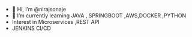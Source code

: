 - 👋 Hi, I’m @nirajsonaje
- 🌱 I’m currently learning JAVA , SPRINGBOOT ,AWS,DOCKER ,PYTHON
- Interest in Microservices ,REST API
- JENKINS CI/CD


<!---
nirajsonaje/nirajsonaje is a ✨ special ✨ repository because its `README.md` (this file) appears on your GitHub profile.
You can click the Preview link to take a look at your changes.
--->
